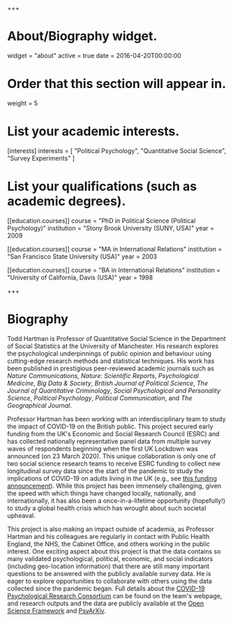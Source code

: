 +++
# About/Biography widget.
widget = "about"
active = true
date = 2016-04-20T00:00:00

# Order that this section will appear in.
weight = 5

# List your academic interests.
[interests]
  interests = [
    "Political Psychology",
    "Quantitative Social Science",
    "Survey Experiments"
  ]

# List your qualifications (such as academic degrees).
[[education.courses]]
  course = "PhD in Political Science (Political Psychology)"
  institution = "Stony Brook University (SUNY, USA)"
  year = 2009

[[education.courses]]
  course = "MA in International Relations"
  institution = "San Francisco State University (USA)"
  year = 2003

[[education.courses]]
  course = "BA in International Relations"
  institution = "University of California, Davis (USA)"
  year = 1998
 
+++

# Biography

Todd Hartman is Professor of Quantitative Social Science in the Department of Social Statistics at the University of Manchester. His research explores the psychological underpinnings of public opinion and behaviour using cutting-edge research methods and statistical techniques. His work has been published in prestigious peer-reviewed academic journals such as *Nature Communications*, *Nature: Scientific Reports*, *Psychological Medicine*, *Big Data & Society*, *British Journal of Political Science*, *The Journal of Quantitative Criminology*, *Social Psychological and Personality Science*, *Political Psychology*, *Political Communication*, and *The Geographical Journal*.

Professor Hartman has been working with an interdisciplinary team to study the impact of COVID-19 on the British public. This project secured early funding from the UK's Economic and Social Research Council (ESRC) and has collected nationally representative panel data from multiple survey waves of respondents beginning when the first UK Lockdown was announced (on 23 March 2020). This unique collaboration is only one of two social science research teams to receive ESRC funding to collect new longitudinal survey data since the start of the pandemic to study the implications of COVID-19 on adults living in the UK (e.g., see [this funding announcement](https://esrc.ukri.org/files/news-events-and-publications/news/esrc-covid-19-activity/)). While this project has been immensely challenging, given the speed with which things have changed locally, nationally, and internationally, it has also been a once-in-a-lifetime opportunity (hopefully!) to study a global health crisis which has wrought about such societal upheaval. 

This project is also making an impact outside of academia, as Professor Hartman and his colleagues are regularly in contact with Public Health England, the NHS, the Cabinet Office, and others working in the public interest. One exciting aspect about this project is that the data contains so many validated psychological, political, economic, and social indicators (including geo-location information) that there are still many important questions to be answered with the publicly available survey data. He is eager to explore opportunities to collaborate with others using the data collected since the pandemic began. Full details about the [COVID-19 Psychological Research Consortium](https://www.sheffield.ac.uk/psychology-consortium-covid19) can be found on the team's webpage, and research outputs and the data are publicly available at the [Open Science Framework](https://osf.io/v2zur/) and [PsyArXiv](https://osf.io/preprints/discover?q=%22Todd%20K%20Hartman%22).

    

